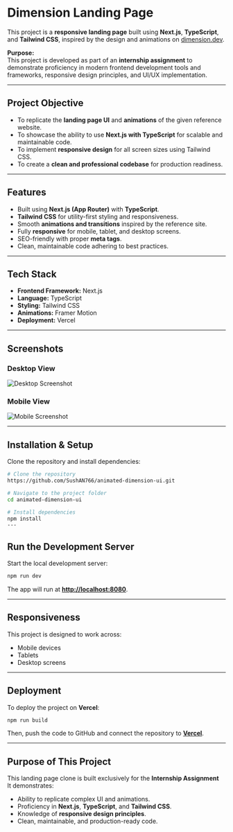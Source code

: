 # Dimension Landing Page 

This project is a **responsive landing page** built using **Next.js**, **TypeScript**, and **Tailwind CSS**, inspired by the design and animations on [dimension.dev](https://www.dimension.dev/).  

 **Purpose:**  
This project is developed as part of an **internship assignment** to demonstrate proficiency in modern frontend development tools and frameworks, responsive design principles, and UI/UX implementation.  

---

##  Project Objective
- To replicate the **landing page UI** and **animations** of the given reference website.
- To showcase the ability to use **Next.js with TypeScript** for scalable and maintainable code.
- To implement **responsive design** for all screen sizes using Tailwind CSS.
- To create a **clean and professional codebase** for production readiness.

---

##  Features
-  Built using **Next.js (App Router)** with **TypeScript**.
-  **Tailwind CSS** for utility-first styling and responsiveness.
-  Smooth **animations and transitions** inspired by the reference site.
-  Fully **responsive** for mobile, tablet, and desktop screens.
-  SEO-friendly with proper **meta tags**.
-  Clean, maintainable code adhering to best practices.

---

##  Tech Stack
- **Frontend Framework:** Next.js  
- **Language:** TypeScript  
- **Styling:** Tailwind CSS  
- **Animations:** Framer Motion  
- **Deployment:** Vercel  

---
##  Screenshots



### Desktop View
![Desktop Screenshot](animated-dimension-ui\src\assets\screenshots\desktop-view.png)

### Mobile View
![Mobile Screenshot](animated-dimension-ui\src\assets\screenshots\mobile-view.jpg)


---

##  Installation & Setup
Clone the repository and install dependencies:

```bash
# Clone the repository
https://github.com/SushAN766/animated-dimension-ui.git

# Navigate to the project folder
cd animated-dimension-ui

# Install dependencies
npm install
---
```
##  Run the Development Server
Start the local development server:

```bash
npm run dev
```
The app will run at **[http://localhost:8080](http://localhost:8080)**.

---


##  Responsiveness
This project is designed to work across:

-  Mobile devices
-  Tablets
-  Desktop screens

---

##  Deployment
To deploy the project on **Vercel**:

```bash
npm run build
```

Then, push the code to GitHub and connect the repository to **[Vercel](https://vercel.com/)**.



---

##  Purpose of This Project
This landing page clone is built exclusively for the **Internship Assignment**   
It demonstrates:

- Ability to replicate complex UI and animations.
- Proficiency in **Next.js**, **TypeScript**, and **Tailwind CSS**.
- Knowledge of **responsive design principles**.
- Clean, maintainable, and production-ready code.
